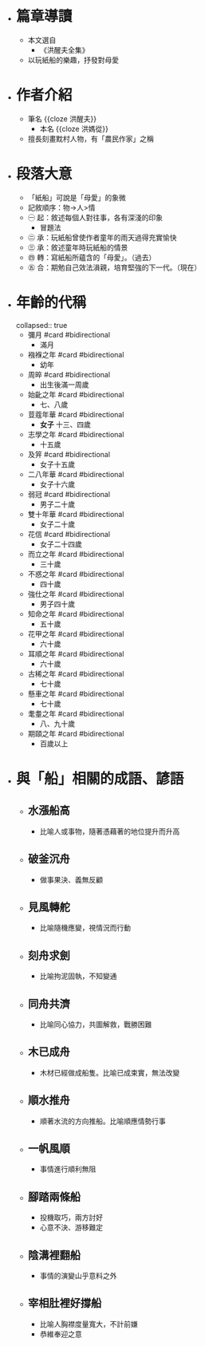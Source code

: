 - # 篇章導讀
	- 本文選自
		- 《洪醒夫全集》
	- 以玩紙船的樂趣，抒發對母愛
- # 作者介紹
	- 筆名 {{cloze 洪醒夫}}
		- 本名 {{cloze 洪媽從}}
	- 擅長刻畫黕村人物，有「農民作家」之稱
- # 段落大意
	- 「紙船」可說是「母愛」的象微
	- 記敘順序：物->人>情
	- ㊀ 起：敘述每個人對往事，各有深淺的印象
		- 冒題法
	- ㊁ 承：玩紙船曾使作者童年的雨天過得充實愉快
	- ㊂ 承：敘述童年時玩紙船的情景
	- ㊃ 轉：寫紙船所蘊含的「母愛」。（過去）
	- ㊄ 合：期勉自己效法溳親，培育堅強的下一代。（現在）
- # 年齡的代稱
  collapsed:: true
	- 彌月 #card #bidirectional
		- 滿月
	- 襁褓之年 #card #bidirectional
		- 幼年
	- 周晬 #card #bidirectional
		- 出生後滿一周歲
	- 始齔之年 #card #bidirectional
		- 七、八歲
	- 荳蔻年華 #card #bidirectional
		- **女子** 十三、四歲
	- 志學之年 #card #bidirectional
		- 十五歲
	- 及笄 #card #bidirectional
		- 女子十五歲
	- 二八年華 #card #bidirectional
		- 女子十六歲
	- 弱冠 #card #bidirectional
		- 男子二十歲
	- 雙十年華 #card #bidirectional
		- 女子二十歲
	- 花信 #card #bidirectional
		- 女子二十四歲
	- 而立之年 #card #bidirectional
		- 三十歲
	- 不惑之年 #card #bidirectional
		- 四十歲
	- 強仕之年 #card #bidirectional
		- 男子四十歲
	- 知命之年 #card #bidirectional
		- 五十歲
	- 花甲之年 #card #bidirectional
		- 六十歲
	- 耳順之年 #card #bidirectional
		- 六十歲
	- 古稀之年 #card #bidirectional
		- 七十歲
	- 懸車之年 #card #bidirectional
		- 七十歲
	- 耄耋之年 #card #bidirectional
		- 八、九十歲
	- 期頤之年 #card #bidirectional
		- 百歲以上
- # 與「船」相關的成語、諺語
	- ## 水漲船高
		- 比喻人或事物，隨著憑藉著的地位提升而升高
	- ## 破釜沉舟
		- 做事果決、義無反顧
	- ## 見風轉舵
		- 比喻隨機應變，視情況而行動
	- ## 刻舟求劍
		- 比喻拘泥固執，不知變通
	- ## 同舟共濟
		- 比喻同心協力，共圖解救，戰勝困難
	- ## 木已成舟
		- 木材已經做成船隻。比喻已成束實，無法改變
	- ## 順水推舟
		- 順著水流的方向推船。比喻順應情勢行事
	- ## 一帆風順
		- 事情進行順利無阻
	- ## 腳踏兩條船
		- 投機取巧，兩方討好
		- 心意不決、游移難定
	- ## 陰溝裡翻船
		- 事情的演變山乎意料之外
	- ## 宰相肚裡好撐船
		- 比喻人胸襟度量寬大，不計前嫌
		- 恭維奉迎之意